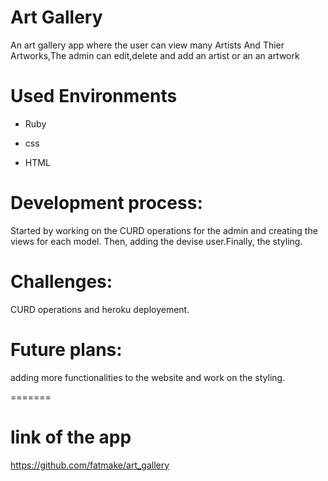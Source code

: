
# Art Gallery

An art gallery app where the user can view many Artists And Thier Artworks,The admin can edit,delete and add an artist or an an artwork

# Used Environments

* Ruby

* css

* HTML

# Development process:

Started by working on the CURD operations for the admin and creating the views for each model. Then, adding the devise user.Finally, the styling.

# Challenges:
CURD operations and heroku deployement.

# Future plans:
adding more functionalities to the website and work on the styling.

=======
# link of the app
https://github.com/fatmake/art_gallery
